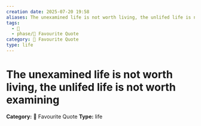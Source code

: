 ```yaml
---
creation date: 2025-07-20 19:58
aliases: The unexamined life is not worth living, the unlifed life is not worth examining
tags: 
  - 💬
  - phase/📖 Favourite Quote
category: 📖 Favourite Quote
type: life
---
```

# The unexamined life is not worth living, the unlifed life is not worth examining

**Category:** 📖 Favourite Quote
**Type:** life

